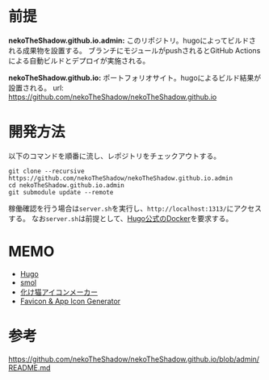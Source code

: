 # 前提

__nekoTheShadow.github.io.admin:__ 
このリポジトリ。hugoによってビルドされる成果物を設置する。
ブランチにモジュールがpushされるとGitHub Actionsによる自動ビルドとデプロイが実施される。

__nekoTheShadow.github.io:__
ポートフォリオサイト。hugoによるビルド結果が設置される。
url: https://github.com/nekoTheShadow/nekoTheShadow.github.io

# 開発方法

以下のコマンドを順番に流し、レポジトリをチェックアウトする。

```
git clone --recursive https://github.com/nekoTheShadow/nekoTheShadow.github.io.admin
cd nekoTheShadow.github.io.admin
git submodule update --remote
```

稼働確認を行う場合は`server.sh`を実行し、`http://localhost:1313/`にアクセスする。
なお`server.sh`は前提として、[Hugo公式のDocker](https://hub.docker.com/r/klakegg/hugo/)を要求する。

# MEMO
- [Hugo](https://gohugo.io/)
- [smol](https://github.com/colorchestra/smol)
- [化け猫アイコンメーカー](http://neutralx0.net/tool/bnmk.html)
- [Favicon & App Icon Generator](https://www.favicon-generator.org/)

# 参考

https://github.com/nekoTheShadow/nekoTheShadow.github.io/blob/admin/README.md
